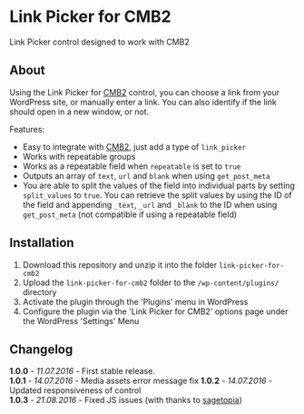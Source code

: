 # Link Picker for CMB2

Link Picker control designed to work with CMB2

## About

Using the Link Picker for [CMB2](https://wordpress.org/plugins/cmb2/) control, you can choose a link from your WordPress site, or manually enter a link. You can also identify if the link should open in a new window, or not.

Features:

* Easy to integrate with [CMB2](https://wordpress.org/plugins/cmb2/), just add a type of `link_picker`
* Works with repeatable groups
* Works as a repeatable field when `repeatable` is set to `true`
* Outputs an array of `text`, `url` and `blank` when using `get_post_meta`
* You are able to split the values of the field into individual parts by setting `split_values` to `true`. You can retrieve the split values by using the ID of the field and appending `_text`, `_url` and `_blank` to the ID when using `get_post_meta` (not compatible if using a repeatable field)

## Installation

1. Download this repository and unzip it into the folder `link-picker-for-cmb2`
2. Upload the `link-picker-for-cmb2` folder to the `/wp-content/plugins/` directory
3. Activate the plugin through the 'Plugins' menu in WordPress
4. Configure the plugin via the 'Link Picker for CMB2' options page under the WordPress 'Settings' Menu

## Changelog

**1.0.0** - *11.07.2016* - First stable release.  
**1.0.1** - *14.07.2016* - Media assets error message fix
**1.0.2** - *14.07.2016* - Updated responsiveness of control  
**1.0.3** - *21.08.2016* - Fixed JS issues (with thanks to [sagetopia](https://profiles.wordpress.org/sagetopia/))    
